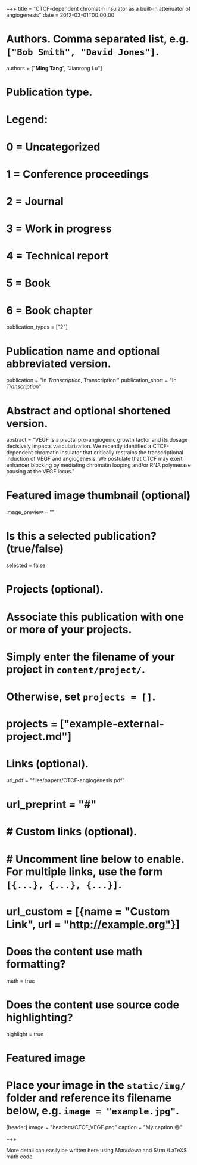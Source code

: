 +++
title = "CTCF-dependent chromatin insulator as a built-in attenuator of angiogenesis"
date = 2012-03-01T00:00:00

# Authors. Comma separated list, e.g. `["Bob Smith", "David Jones"]`.
authors = ["**Ming Tang**", "Jianrong Lu"]

# Publication type.
# Legend:
# 0 = Uncategorized
# 1 = Conference proceedings
# 2 = Journal
# 3 = Work in progress
# 4 = Technical report
# 5 = Book
# 6 = Book chapter
publication_types = ["2"]

# Publication name and optional abbreviated version.
publication = "In *Transcription*, Transcription."
publication_short = "In *Transcription*"

# Abstract and optional shortened version.
abstract = "VEGF is a pivotal pro-angiogenic growth factor and its dosage decisively impacts vascularization. We recently identified a CTCF-dependent chromatin insulator that critically restrains the transcriptional induction of VEGF and angiogenesis. We postulate that CTCF may exert enhancer blocking by mediating chromatin looping and/or RNA polymerase pausing at the VEGF locus."

# Featured image thumbnail (optional)
image_preview = ""

# Is this a selected publication? (true/false)
selected = false

# Projects (optional).
#   Associate this publication with one or more of your projects.
#   Simply enter the filename of your project in `content/project/`.
#   Otherwise, set `projects = []`.
# projects = ["example-external-project.md"]

# Links (optional).
url_pdf = "files/papers/CTCF-angiogenesis.pdf"
# url_preprint = "#"
# 
# 
# # Custom links (optional).
# #   Uncomment line below to enable. For multiple links, use the form `[{...}, {...}, {...}]`.
# url_custom = [{name = "Custom Link", url = "http://example.org"}]

# Does the content use math formatting?
math = true

# Does the content use source code highlighting?
highlight = true

# Featured image
# Place your image in the `static/img/` folder and reference its filename below, e.g. `image = "example.jpg"`.
[header]
image = "headers/CTCF_VEGF.png"
caption = "My caption :smile:"

+++

More detail can easily be written here using *Markdown* and $\rm \LaTeX$ math code.
